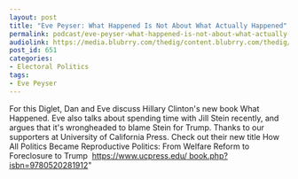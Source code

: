 ```yaml
---
layout: post
title: "Eve Peyser: What Happened Is Not About What Actually Happened"
permalink: podcast/eve-peyser-what-happened-is-not-about-what-actually-happened
audiolink: https://media.blubrry.com/thedig/content.blubrry.com/thedig/The_Dig_-_EP_50_-_Peyser.mp3
post_id: 651
categories: 
- Electoral Politics
tags: 
- Eve Peyser
---
```


For this Diglet, Dan and Eve discuss Hillary Clinton's new book What Happened. Eve also talks about spending time with Jill Stein recently, and argues that it's wrongheaded to blame Stein for Trump. Thanks to our supporters at University of California Press. Check out their new title How All Politics Became Reproductive Politics: From Welfare Reform to Foreclosure to Trump 
[https://www.ucpress.edu/
book.php?isbn=9780520281912](https://www.ucpress.edu/book.php?isbn=9780520281912)"